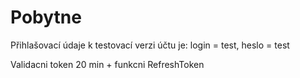 # Pobytne

Přihlašovací údaje k testovací verzi účtu je: login = test, heslo = test 

Validacni token 20 min + funkcni RefreshToken
